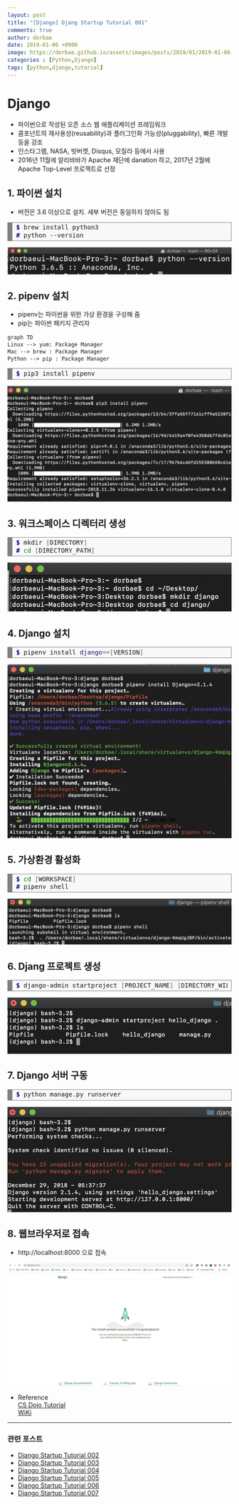 ```yaml
---
layout: post
title: "[Django] Djang Startup Tutorial 001"
comments: true
author: dorbae
date: 2019-01-06 +0900
image: https://dorbae.github.io/assets/images/posts/2019/01/2019-01-06-python-django-startup-tutorial-001-thumnail.png
categories : [Python,Django]
tags: [python,django,tutorial]
---
```


# Django
  
* 파이썬으로 작성된 오픈 소스 웹 애플리케이션 프레임워크
* 콤포넌트의 재사용성(reusability)과 플러그인화 가능성(pluggability), 빠른 개발 등을 강조
* 인스타그램, NASA, 빗버켓, Disqus, 모질라 등에서 사용
* 2016년 11월에 알리바바가 Apache 재단에 danation 하고, 2017년 2월에 Apache Top-Level 프로젝트로 선정
  
  
## 1. 파이썬 설치     

* 버전은 3.6 이상으로 설치. 세부 버전은 동일하지 않아도 됨    

<div markdown="1" style="background: #f8f8f8; overflow:auto;width:auto;border:solid gray;border-width:.1em .1em .1em .8em;padding:.2em .6em;"><pre style="margin: 0; line-height: 125%"><span style="color: #000080; font-weight: bold">$</span> brew install python3
<span style="color: #000080; font-weight: bold">#</span> python --version
</pre></div>    
     
![Tutorial001](/assets/images/posts/2019/01/2019-01-06-python-django-startup-tutorial-001-001.png)

## 2. pipenv 설치

* pipenv는 파이썬을 위한 가상 환경을 구성해 줌
* pip는 파이썬 패키지 관리자

```mermaid
graph TD
Linux --> yum: Package Manager
Mac --> brew : Package Manager
Python --> pip : Package Manager
```
   
<div markdown="1" style="background: #f8f8f8; overflow:auto;width:auto;border:solid gray;border-width:.1em .1em .1em .8em;padding:.2em .6em;"><pre style="margin: 0; line-height: 125%"><span style="color: #000080; font-weight: bold">$</span> pip3 install pipenv
</pre></div>    
   
![Tutorial002](/assets/images/posts/2019/01/2019-01-06-python-django-startup-tutorial-001-002.png)


## 3. 워크스페이스 디렉터리 생성     

<div markdown="1" style="background: #f8f8f8; overflow:auto;width:auto;border:solid gray;border-width:.1em .1em .1em .8em;padding:.2em .6em;"><pre style="margin: 0; line-height: 125%"><span style="color: #000080; font-weight: bold">$</span> mkdir <span style="color: #666666">[</span>DIRECTORY<span style="color: #666666">]</span>
<span style="color: #000080; font-weight: bold">#</span> <span style="color: #008000">cd</span> <span style="color: #666666">[</span>DIRECTORY_PATH<span style="color: #666666">]</span>
</pre></div>    

![Tutorial003](/assets/images/posts/2019/01/2019-01-06-python-django-startup-tutorial-001-003.png)    

## 4. Django 설치

<div markdown="1" style="background: #f8f8f8; overflow:auto;width:auto;border:solid gray;border-width:.1em .1em .1em .8em;padding:.2em .6em;"><pre style="margin: 0; line-height: 125%"><span style="color: #000080; font-weight: bold">$</span> pipenv install <span style="color: #19177C">django</span><span style="color: #666666">==[</span>VERSION<span style="color: #666666">]</span>
</pre></div>     

![Tutorial042](/assets/images/posts/2019/01/2019-01-06-python-django-startup-tutorial-001-004.png)    

## 5. 가상환경 활성화

<div markdown="1" style="background: #f8f8f8; overflow:auto;width:auto;border:solid gray;border-width:.1em .1em .1em .8em;padding:.2em .6em;"><pre style="margin: 0; line-height: 125%"><span style="color: #000080; font-weight: bold">$</span> <span style="color: #008000">cd</span> <span style="color: #666666">[</span>WORKSPACE<span style="color: #666666">]</span>
<span style="color: #000080; font-weight: bold">#</span> pipenv shell
</pre></div>    

![Tutorial005](/assets/images/posts/2019/01/2019-01-06-python-django-startup-tutorial-001-005.png)    

## 6. Djang 프로젝트 생성

<div markdown="1" style="background: #f8f8f8; overflow:auto;width:auto;border:solid gray;border-width:.1em .1em .1em .8em;padding:.2em .6em;"><pre style="margin: 0; line-height: 125%"><span style="color: #000080; font-weight: bold">$</span> django-admin startproject <span style="color: #666666">[</span>PROJECT_NAME<span style="color: #666666">]</span> <span style="color: #666666">[</span>DIRECTORY_WILL_BE_PROJECT_CREATED<span style="color: #666666">]</span>
</pre></div>    

![Tutorial006](/assets/images/posts/2019/01/2019-01-06-python-django-startup-tutorial-001-006.png)    

## 7. Django 서버 구동

<div style="background: #f8f8f8; overflow:auto;width:auto;border:solid gray;border-width:.1em .1em .1em .8em;padding:.2em .6em;"><pre style="margin: 0; line-height: 125%"><span style="color: #000080; font-weight: bold">$</span> python manage.py runserver
</pre></div>    

![Tutorial007](/assets/images/posts/2019/01/2019-01-06-python-django-startup-tutorial-001-007.png)    


## 8. 웹브라우저로 접속

* http://localhost:8000 으로 접속

![Tutorial008](/assets/images/posts/2019/01/2019-01-06-python-django-startup-tutorial-001-008.png)  


* Reference    
[CS Dojo Tutorial](https://www.youtube.com/watch?v=UyQn0BhVqNU&index=1&list=PLBZBJbE_rGRXBhJNdKbN7IUy-ctlOFxA1)     
[WiKi](https://ko.wikipedia.org/wiki/%EC%9E%A5%EA%B3%A0_(%EC%9B%B9_%ED%94%84%EB%A0%88%EC%9E%84%EC%9B%8C%ED%81%AC))      


------------

### 관련 포스트
* [Django Startup Tutorial 002]()
* [Django Startup Tutorial 003]()
* [Django Startup Tutorial 004]()
* [Django Startup Tutorial 005]()
* [Django Startup Tutorial 006]()
* [Django Startup Tutorial 007]()

